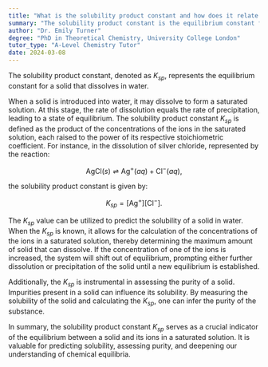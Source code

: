 ```yaml
---
title: "What is the solubility product constant and how does it relate to chemical equilibria?"
summary: "The solubility product constant is the equilibrium constant for a solid dissolving in water."
author: "Dr. Emily Turner"
degree: "PhD in Theoretical Chemistry, University College London"
tutor_type: "A-Level Chemistry Tutor"
date: 2024-03-08
---
```


The solubility product constant, denoted as $K_{sp}$, represents the equilibrium constant for a solid that dissolves in water.

When a solid is introduced into water, it may dissolve to form a saturated solution. At this stage, the rate of dissolution equals the rate of precipitation, leading to a state of equilibrium. The solubility product constant $K_{sp}$ is defined as the product of the concentrations of the ions in the saturated solution, each raised to the power of its respective stoichiometric coefficient. For instance, in the dissolution of silver chloride, represented by the reaction:

$$
\text{AgCl}(s) \rightleftharpoons \text{Ag}^+(aq) + \text{Cl}^-(aq),
$$

the solubility product constant is given by:

$$
K_{sp} = [\text{Ag}^+][\text{Cl}^-].
$$

The $K_{sp}$ value can be utilized to predict the solubility of a solid in water. When the $K_{sp}$ is known, it allows for the calculation of the concentrations of the ions in a saturated solution, thereby determining the maximum amount of solid that can dissolve. If the concentration of one of the ions is increased, the system will shift out of equilibrium, prompting either further dissolution or precipitation of the solid until a new equilibrium is established.

Additionally, the $K_{sp}$ is instrumental in assessing the purity of a solid. Impurities present in a solid can influence its solubility. By measuring the solubility of the solid and calculating the $K_{sp}$, one can infer the purity of the substance.

In summary, the solubility product constant $K_{sp}$ serves as a crucial indicator of the equilibrium between a solid and its ions in a saturated solution. It is valuable for predicting solubility, assessing purity, and deepening our understanding of chemical equilibria.
    